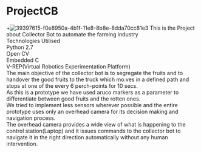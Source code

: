 # ProjectCB
+![39397615-f0e8950a-4b1f-11e8-8b8e-8dda70cc81e3](https://user-images.githubusercontent.com/32017154/39421469-cf7a6458-4c86-11e8-9b78-38841ec45a6e.JPG)
 This is the Project about Collector Bot to automate the farming industry</br>
 Technologies Utilised</br>
 Python 2.7</br>
 Open CV</br>
 Embedded C</br>
 V-REP(Virtual Robotics Experimentation Platform)</br>
 The main objective of the collector bot is to segregate the fruits and to handover the good fruits to the truck which mo.ves in a defined path and stops at one of the every 6 perch-points for 10 secs.<br />
As this is a prototype we have used aruco markers as a parameter to differentiate between good fruits and the rotten ones.<br />
We tried to implement less sensors wherever possible and the entire prototype uses only an overhead camera for its decision making and navigation process.<br />
The overhead camera provides a wide view of what is happening to the control station(Laptop) and it issues commands to the collector bot to navigate it in the right direction automatically without any human intervention.
